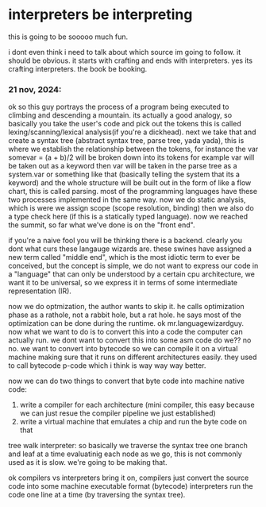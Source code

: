 # interpreters be interpreting
this is going to be sooooo much fun. 

i dont even think i need to talk about which source im going to follow. it should be obvious. it starts with crafting and ends with interpreters. yes its crafting interpreters. the book be booking. 

### 21 nov, 2024:
ok so this guy portrays the process of a program being executed to climbing and descending a mountain. its actually a good analogy, so basically you take the user's code and pick out the tokens this is called lexing/scanning/lexical analysis(if you're a dickhead). next we take that and create a syntax tree (abstract syntax tree, parse tree, yada yada), this is where we establish the relationship between the tokens, for instance the var somevar = (a + b)/2 will be broken down into its tokens for example var will be taken out as a keyword then var will be taken in the parse tree as a system.var or something like that (basically telling the system that its a keyword) and the whole structure will be built out in the form of like a flow chart, this is called parsing. most of the programming languages have these two processes implemented in the same way. now we do static analysis, which is were we assign scope (scope resolution, binding) then we also do a type check here (if this is a statically typed language). now we reached the summit, so far what we've done is on the "front end". 

if you're a naive fool you will be thinking there is a backend. clearly you dont what curs these langauge wizards are. these swines have assigned a new term called "middle end", which is the most idiotic term to ever be conceived, but the concept is simple, we do not want to express our code in a "language" that can only be understood by a certain cpu architecture, we want it to be universal, so we express it in terms of some intermediate representation (IR).

now we do optmization, the author wants to skip it. he calls optimization phase as a rathole, not a rabbit hole, but a rat hole. he says most of the optimization can be done during the runtime. ok mr.languagewizardguy. now what we want to do is to convert this into a code the computer can actually run. we dont want to convert this into some asm code do we?? no no. we want to convert into bytecode so we can compile it on a virtual machine making sure that it runs on different architectures easily. they used to call bytecode p-code which i think is way way way better.

now we can do two things to convert that byte code into machine native code:
1. write a compiler for each architecture (mini compiler, this easy because we can just resue the compiler pipeline we just established)
2. write a virtual machine that emulates a chip and run the byte code on that

tree walk interpreter:
so basically we traverse the syntax tree one branch and leaf at a time evaluatinig each node as we go, this is not commonly used as it is slow. we're going to be making that. 

ok compilers vs interpreters bring it on, compilers just convert the source code into some machine executable format (bytecode) interpreters run the code one line at a time (by traversing the syntax tree).